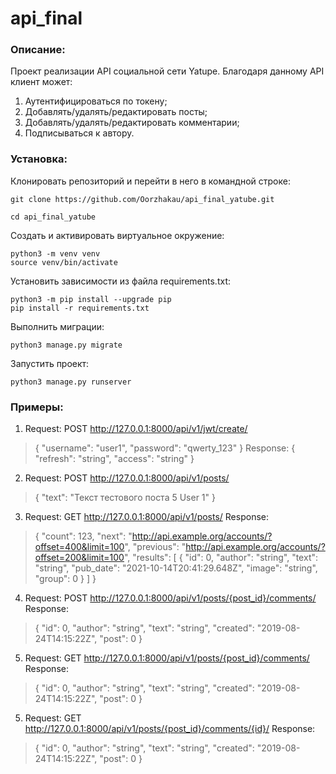 # api_final
### Описание:
Проект реализации API социальной сети Yatupe.
Благодаря данному API клиент может:
1. Аутентифицироваться по токену;
2. Добавлять/удалять/редактировать посты;
3. Добавлять/удалять/редактировать комментарии;
4. Подписываться к автору.

### Установка:

Клонировать репозиторий и перейти в него в командной строке:

```
git clone https://github.com/Oorzhakau/api_final_yatube.git
```

```
cd api_final_yatube
```

Cоздать и активировать виртуальное окружение:

```
python3 -m venv venv
source venv/bin/activate
```

Установить зависимости из файла requirements.txt:

```
python3 -m pip install --upgrade pip
pip install -r requirements.txt
```

Выполнить миграции:

```
python3 manage.py migrate
```

Запустить проект:

```
python3 manage.py runserver
```

### Примеры:

1. Request: POST http://127.0.0.1:8000/api/v1/jwt/create/
>{
>    "username": "user1",
>    "password": "qwerty_123"
>}
Response: 
>{
>    "refresh": "string",
>    "access": "string"
>}
2. Request: POST http://127.0.0.1:8000/api/v1/posts/
>{
>    "text": "Текст тестового поста 5 User 1"
>}
3. Request: GET http://127.0.0.1:8000/api/v1/posts/
Response: 
>{
>    "count": 123,
>    "next": "http://api.example.org/accounts/?offset=400&limit=100",
>    "previous": "http://api.example.org/accounts/?offset=200&limit=100",
>    "results": [
>        {
>            "id": 0,
>            "author": "string",
>            "text": "string",
>            "pub_date": "2021-10-14T20:41:29.648Z",
>            "image": "string",
>            "group": 0
>        }
>    ]
>}
4. Request: POST http://127.0.0.1:8000/api/v1/posts/{post_id}/comments/
Response:
>{
>    "id": 0,
>    "author": "string",
>    "text": "string",
>    "created": "2019-08-24T14:15:22Z",
>    "post": 0
>}
5. Request: GET http://127.0.0.1:8000/api/v1/posts/{post_id}/comments/
Response:
>{
>    "id": 0,
>    "author": "string",
>    "text": "string",
>    "created": "2019-08-24T14:15:22Z",
>    "post": 0
>}
5. Request: GET http://127.0.0.1:8000/api/v1/posts/{post_id}/comments/{id}/
Response:
>{
>    "id": 0,
>    "author": "string",
>    "text": "string",
>   "created": "2019-08-24T14:15:22Z",
>    "post": 0
>}